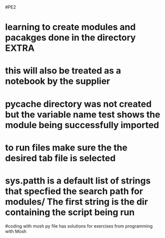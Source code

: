 #PE2

# learning to create modules and pacakges done in the directory EXTRA

# this will also be treated as a notebook by the supplier

# pycache directory was not created but the variable name test shows the module being successfully imported

# to run files make sure the the desired tab file is selected

# sys.patth is a default list of strings that specfied the search path for modules/ The first string is the dir containing the script being run

#coding with mosh py file has solutions for exercises from programming with Mosh 
